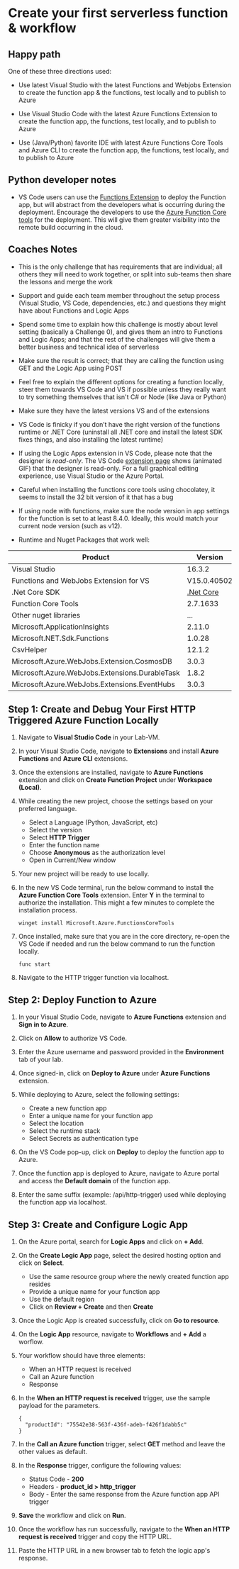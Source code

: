 # Create your first serverless function & workflow

## Happy path

One of these three directions used:​

* Use latest Visual Studio with the latest Functions and Webjobs Extension to create the function app & the functions, test locally and to publish to Azure

* Use Visual Studio Code with the latest Azure Functions Extension to create the function app, the functions, test locally, and to publish to Azure

* Use (Java/Python) favorite IDE with latest Azure Functions Core Tools and Azure CLI to create the function app, the functions, test locally, and to publish to Azure

## Python developer notes

* VS Code users can use the [Functions Extension](https://docs.microsoft.com/azure/python/tutorial-vs-code-serverless-python-05) to deploy the Function app, but will abstract from the developers what is occurring during the deployment. Encourage the developers to use the [Azure Function Core tools](https://docs.microsoft.com/azure/azure-functions/functions-reference-python#publishing-to-azure) for the deployment. This will give them greater visibility into the remote build occurring in the cloud.

## Coaches Notes

* This is the only challenge that has requirements that are individual; all others they will need to work together, or split into sub-teams then share the lessons and merge the work​

* Support and guide each team member throughout the setup process (Visual Studio, VS Code, dependencies, etc.) and questions they might have about Functions and Logic Apps​

* Spend some time to explain how this challenge is mostly about level setting (basically a Challenge 0), and gives them an intro to Functions and Logic Apps; and that the rest of the challenges will give them a better business and technical idea of serverless​

* Make sure the result is correct; that they are calling the function using GET and the Logic App using POST​

* Feel free to explain the different options for creating a function locally, steer them towards VS Code and VS if possible unless they really want to try something themselves that isn't C# or Node (like Java or Python)

* Make sure they have the latest versions VS and of the extensions​

* VS Code is finicky if you don’t have the right version of the functions runtime or .NET Core (uninstall all .NET core and install the latest SDK fixes things, and also installing the latest runtime)​
* If using the Logic Apps extension in VS Code, please note that the designer is _read-only_.  The VS Code [extension page](https://marketplace.visualstudio.com/items?itemName=ms-azuretools.vscode-logicapps) shows (animated GIF) that the designer is read-only.  For a full graphical editing experience, use Visual Studio or the Azure Portal.

* Careful when installing the functions core tools using chocolatey, it seems to install the 32 bit version of it that has a bug​

* If using node with functions, make sure the node version in app settings for the function is set to at least 8.4.0.  Ideally, this would match your current node version (such as v12).

* Runtime and Nuget Packages that work well:

Product | Version
------- | -------
Visual Studio | 16.3.2
Functions and WebJobs Extension for VS | V15.0.40502
.Net Core SDK | [.Net Core](https://dotnet.microsoft.com/download/visual-studio-sdks)
Function Core Tools | 2.7.1633
Other nuget libraries | ...
Microsoft.ApplicationInsights | 2.11.0
Microsoft.NET.Sdk.Functions | 1.0.28
CsvHelper | 12.1.2
Microsoft.Azure.WebJobs.Extension.CosmosDB | 3.0.3
Microsoft.Azure.WebJobs.Extensions.DurableTask | 1.8.2
Microsoft.Azure.WebJobs.Extensions.EventHubs | 3.0.3

## Step 1: Create and Debug Your First HTTP Triggered Azure Function Locally

1. Navigate to **Visual Studio Code** in your Lab-VM.

1. In your Visual Studio Code, navigate to **Extensions** and install **Azure Functions** and **Azure CLI** extensions.

1. Once the extensions are installed, navigate to **Azure Functions** extension and click on **Create Function Project** under **Workspace (Local)**.

1. While creating the new project, choose the settings based on your preferred language.

   - Select a Language (Python, JavaScript, etc)
   - Select the version
   - Select **HTTP Trigger**
   - Enter the function name
   - Choose **Anonymous** as the authorization level
   - Open in Current/New window
  
1. Your new project will be ready to use locally.

1. In the new VS Code terminal, run the below command to install the **Azure Function Core Tools** extension. Enter **Y** in the terminal to authorize the installation. This might a few minutes to complete the installation process. 

   ```
   winget install Microsoft.Azure.FunctionsCoreTools
   ```

1. Once installed, make sure that you are in the core directory, re-open the VS Code if needed and run the below command to run the function locally.

   ```
   func start
   ```

1. Navigate to the HTTP trigger function via localhost. 

## Step 2: Deploy Function to Azure

1. In your Visual Studio Code, navigate to **Azure Functions** extension and **Sign in to Azure**.

1. Click on **Allow** to authorize VS Code.

1. Enter the Azure username and password provided in the **Environment** tab of your lab.

1. Once signed-in, click on **Deploy to Azure** under **Azure Functions** extension.

1. While deploying to Azure, select the following settings:

   - Create a new function app
   - Enter a unique name for your function app
   - Select the location
   - Select the runtime stack
   - Select Secrets as authentication type
  
1. On the VS Code pop-up, click on **Deploy** to deploy the function app to Azure.

1. Once the function app is deployed to Azure, navigate to Azure portal and access the **Default domain** of the function app.

1. Enter the same suffix (example: /api/http-trigger) used while deploying the function app via localhost.

## Step 3: Create and Configure Logic App

1. On the Azure portal, search for **Logic Apps** and click on **+ Add**.

1. On the **Create Logic App** page, select the desired hosting option and click on **Select**.

   - Use the same resource group where the newly created function app resides
   - Provide a unique name for your function app
   - Use the default region
   - Click on **Review + Create** and then **Create**

1. Once the Logic App is created successfully, click on **Go to resource**.

1. On the **Logic App** resource, navigate to **Workflows** and **+ Add** a worflow.

1. Your workflow should have three elements:

   - When an HTTP request is received
   - Call an Azure function
   - Response
  
1. In the **When an HTTP request is received** trigger, use the sample payload for the parameters.

   ```
   {
     "productId": "75542e38-563f-436f-adeb-f426f1dabb5c"
   }
   ```

1. In the **Call an Azure function** trigger, select **GET** method and leave the other values as default.

1. In the **Response** trigger, configure the following values:

   -  Status Code - **200**
   -  Headers - **product_id > http_trigger**
   -  Body - Enter the same response from the Azure function app API trigger
  
1. **Save** the workflow and click on **Run**.

1. Once the workflow has run successfully, navigate to the **When an HTTP request is received** trigger and copy the HTTP URL.

1. Paste the HTTP URL in a new browser tab to fetch the logic app's response.
   
